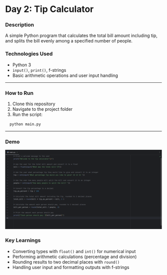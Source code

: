 #   Day 2: Tip Calculator

### Description
A simple Python program that calculates the total bill amount including tip, and splits the bill evenly among a specified number of people.

### Technologies Used
- Python 3
- `input()`, `print()`, f-strings
- Basic arithmetic operations and user input handling

---
### How to Run
1. Clone this repository
2. Navigate to the project folder
3. Run the script:

 ```bash
   python main.py
   ```

---
### Demo
![Tip Calculator in action](screenshot.gif)

### Key Learnings
- Converting types with `float()` and `int()` for numerical input
- Performing arithmetic calculations (percentage and division)
- Rounding results to two decimal places with `round()`
- Handling user input and formatting outputs with f-strings
